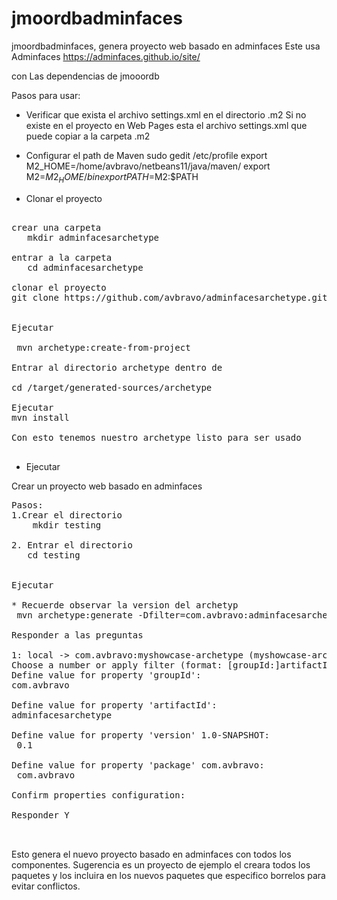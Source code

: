 # jmoordbadminfaces
jmoordbadminfaces, genera proyecto web basado en adminfaces
Este usa Adminfaces
https://adminfaces.github.io/site/

con Las dependencias de jmooordb

Pasos para usar:

* Verificar que exista el archivo settings.xml en el directorio .m2
  Si no existe en el proyecto en Web Pages esta el archivo settings.xml 
  que puede copiar a la carpeta .m2

* Configurar el path de Maven
sudo gedit /etc/profile
export M2_HOME=/home/avbravo/netbeans11/java/maven/
export M2=$M2_HOME/bin
export PATH=$M2:$PATH 


* Clonar el proyecto
<pre>

crear una carpeta
   mkdir adminfacesarchetype

entrar a la carpeta
   cd adminfacesarchetype

clonar el proyecto
git clone https://github.com/avbravo/adminfacesarchetype.git


Ejecutar

 mvn archetype:create-from-project

Entrar al directorio archetype dentro de

cd /target/generated-sources/archetype 

Ejecutar 
mvn install

Con esto tenemos nuestro archetype listo para ser usado

</pre>

* Ejecutar



Crear un proyecto web basado en adminfaces
<pre>
Pasos:
1.Crear el directorio
    mkdir testing

2. Entrar el directorio
   cd testing
   

Ejecutar

* Recuerde observar la version del archetyp
 mvn archetype:generate -Dfilter=com.avbravo:adminfacesarchetype-archetype -DarchetypeVersion=0.1

Responder a las preguntas

1: local -> com.avbravo:myshowcase-archetype (myshowcase-archetype)
Choose a number or apply filter (format: [groupId:]artifactId, case sensitive contains): : 1
Define value for property 'groupId': 
com.avbravo               
                         
Define value for property 'artifactId': 
adminfacesarchetype

Define value for property 'version' 1.0-SNAPSHOT: 
 0.1

Define value for property 'package' com.avbravo: 
 com.avbravo

Confirm properties configuration:

Responder Y 


</pre>

Esto genera el nuevo proyecto basado en adminfaces con todos los componentes. Sugerencia es un proyecto de ejemplo
el creara todos los paquetes y los incluira en los nuevos paquetes que especifico 
borrelos para evitar conflictos.

